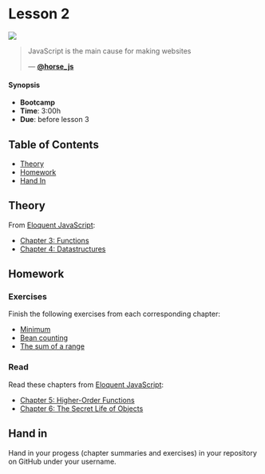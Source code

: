 # Lesson 2

![][cover]

> JavaScript is the main cause for making websites
>
>
> — [**@horse_js**][tweet]

#### Synopsis

*   **Bootcamp**
*   **Time**: 3:00h
*   **Due**: before lesson 3

## Table of Contents

* [Theory](#theory)
* [Homework](#homework)
* [Hand In](#hand-in)

## Theory

From [Eloquent JavaScript](https://eloquentjavascript.net/):

* [Chapter 3: Functions](https://eloquentjavascript.net/03_functions.html)
* [Chapter 4: Datastructures](https://eloquentjavascript.net/04_data.html)

## Homework

### Exercises

Finish the following exercises from each corresponding chapter:

* [Minimum](https://eloquentjavascript.net/03_functions.html#i_XTmO7z7MPq)
* [Bean counting](https://eloquentjavascript.net/03_functions.html#i_3rsiDgC2do)
* [The sum of a range](https://eloquentjavascript.net/03_functions.html#i_XTmO7z7MPq)

### Read
Read these chapters from [Eloquent JavaScript](https://eloquentjavascript.net/):

* [Chapter 5: Higher-Order Functions](https://eloquentjavascript.net/05_higher_order.html)
* [Chapter 6: The Secret Life of Objects](https://eloquentjavascript.net/06_object.html)

## Hand in

Hand in your progess (chapter summaries and exercises) in your repository on GitHub under your username.

[tweet]: https://twitter.com/horse_js/status/1073774411264733185
[cover]: https://eloquentjavascript.net/img/chapter_picture_3.jpg
